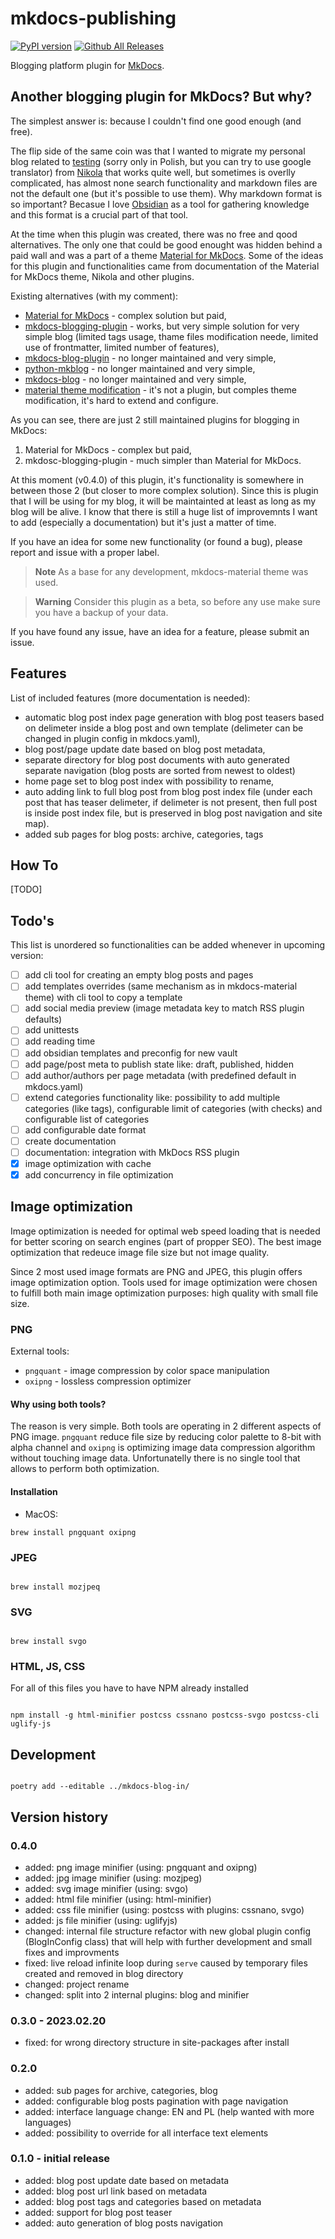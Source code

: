 # mkdocs-publishing

[![PyPI version](https://badge.fury.io/py/mkdocs-blog-in.svg)](https://badge.fury.io/py/mkdocs-blog-in)
[![Github All Releases](https://img.shields.io/github/downloads/mkusz/mkdocs-blog-in/total.svg)]()

Blogging platform plugin for [MkDocs](https://www.mkdocs.org/).

## Another blogging plugin for MkDocs? But why?

The simplest answer is: because I couldn't find one good enough (and free).

The flip side of the same coin was that I wanted to migrate my personal blog related to [testing](https://testerembyc.pl) (sorry only in Polish, but you can try to use google translator) from [Nikola](https://getnikola.com/) that works quite well, but sometimes is overlly complicated, has almost none search functionality and markdown files are not the default one (but it's possible to use them). Why markdown format is so important? Becasue I love [Obsidian](https://obsidian.md) as a tool for gathering knowledge and this format is a crucial part of that tool.

At the time when this plugin was created, there was no free and qood alternatives. The only one that could be good enought was hidden behind a paid wall and was a part of a theme [Material for MkDocs](https://squidfunk.github.io/mkdocs-material/blog/). Some of the ideas for this plugin and functionalities came from documentation of the Material for MkDocs theme, Nikola and other plugins.

Existing alternatives (with my comment):

- [Material for MkDocs](https://squidfunk.github.io/mkdocs-material/blog/) - complex solution but paid,
- [mkdocs-blogging-plugin](https://github.com/liang2kl/mkdocs-blogging-plugin) - works, but very simple solution for very simple blog (limited tags usage, thame files modification neede, limited use of frontmatter, limited number of features),
- [mkdocs-blog-plugin](https://github.com/fmaida/mkdocs-blog-plugin) - no longer maintained and very simple,
- [python-mkblog](https://github.com/derJD/python-mkblog) - no longer maintained and very simple,
- [mkdocs-blog](https://github.com/andyoakley/mkdocs-blog) - no longer maintained and very simple,
- [material theme modification](https://www.dirigible.io/blogs/2021/11/2/material-blogging-capabilities/) - it's not a plugin, but comples theme modification, it's hard to extend and configure.

As you can see, there are just 2 still maintained plugins for blogging in MkDocs:
1. Material for MkDocs - complex but paid,
2. mkdosc-blogging-plugin - much simpler than Material for MkDocs.

At this moment (v0.4.0) of this plugin, it's functionality is somewhere in between those 2 (but closer to more complex solution). Since this is plugin that I will be using for my blog, it will be maintainted at least as long as my blog will be alive. I know that there is still a huge list of improvemnts I want to add (especially a documentation) but it's just a matter of time.

If you have an idea for some new functionality (or found a bug), please report and issue with a proper label.

> **Note**
> As a base for any development, mkdocs-material theme was used.

> **Warning**
> Consider this plugin as a beta, so before any use make sure you have a backup of your data.

If you have found any issue, have an idea for a feature, please submit an issue.

## Features

List of included features (more documentation is needed):

- automatic blog post index page generation with blog post teasers based on delimeter inside a blog post and own template (delimeter can be changed in plugin config in mkdocs.yaml),
- blog post/page update date based on blog post metadata,
- separate directory for blog post documents with auto generated separate navigation (blog posts are sorted from newest to oldest)
- home page set to blog post index with possibility to rename,
- auto adding link to full blog post from blog post index file (under each post that has teaser delimeter, if delimeter is not present, then full post is inside post index file, but is preserved in blog post navigation and site map).
- added sub pages for blog posts: archive, categories, tags

## How To

[TODO]

## Todo's

This list is unordered so functionalities can be added whenever in upcoming version:

- [ ] add cli tool for creating an empty blog posts and pages
- [ ] add templates overrides (same mechanism as in mkdocs-material theme) with cli tool to copy a template
- [ ] add social media preview (image metadata key to match RSS plugin defaults)
- [ ] add unittests
- [ ] add reading time
- [ ] add obsidian templates and preconfig for new vault
- [ ] add page/post meta to publish state like: draft, published, hidden
- [ ] add author/authors per page metadata (with predefined default in mkdocs.yaml)
- [ ] extend categories functionality like: possibility to add multiple categories (like tags), configurable limit of categories (with checks) and configurable list of categories
- [ ] add configurable date format
- [ ] create documentation
- [ ] documentation: integration with MkDocs RSS plugin
- [x] image optimization with cache
- [x] add concurrency in file optimization

## Image optimization

Image optimization is needed for optimal web speed loading that is needed for better scoring on search engines (part of propper SEO). The best image optimization that redeuce image file size but not image quality.

Since 2 most used image formats are PNG and JPEG, this plugin offers image optimization option. Tools used for image optimization were chosen to fulfill both main image optimization purposes: high quality with small file size.

### PNG

External tools:
- `pngquant` - image compression by color space manipulation
- `oxipng` - lossless compression optimizer

#### Why using both tools?

The reason is very simple. Both tools are operating in 2 different aspects of PNG image. `pngquant` reduce file size by reducing color palette to 8-bit with alpha channel and `oxipng` is optimizing image data compression algorithm without touching image data. Unfortunatelly there is no single tool that allows to perform both optimization.

#### Installation

- MacOS:

```commandline
brew install pngquant oxipng
```

### JPEG

```commandline

brew install mozjpeq

```

### SVG

```commandline

brew install svgo

```

### HTML, JS, CSS

For all of this files you have to have NPM already installed

```commandline

npm install -g html-minifier postcss cssnano postcss-svgo postcss-cli uglify-js

```

## Development

```commandline

poetry add --editable ../mkdocs-blog-in/

```


## Version history

### 0.4.0

- added: png image minifier (using: pngquant and oxipng)
- added: jpg image minifier (using: mozjpeg)
- added: svg image minifier (using: svgo)
- added: html file minifier (using: html-minifier)
- added: css file minifier (using: postcss with plugins: cssnano, svgo)
- added: js file minifier (using: uglifyjs)
- changed: internal file structure refactor with new global plugin config (BlogInConfig class) that will help with further development and small fixes and improvments
- fixed: live reload infinite loop during `serve` caused by temporary files created and removed in blog directory
- changed: project rename
- changed: split into 2 internal plugins: blog and minifier

### 0.3.0 - 2023.02.20

- fixed: for wrong directory structure in site-packages after install

### 0.2.0

- added: sub pages for archive, categories, blog
- added: configurable blog posts pagination with page navigation
- added: interface language change: EN and PL (help wanted with more languages)
- added: possibility to override for all interface text elements

### 0.1.0 - initial release

- added: blog post update date based on metadata
- added: blog post url link based on metadata
- added: blog post tags and categories based on metadata
- added: support for blog post teaser
- added: auto generation of blog posts navigation
